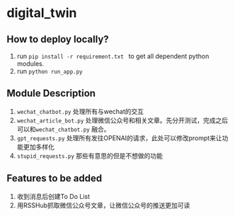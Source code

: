 # digital_twin

## How to deploy locally? 

1. run ```pip install -r requirement.txt ``` to get all dependent python modules.
2. run ```python run_app.py``` 




## Module Description 


1. ```wechat_chatbot.py``` 处理所有与wechat的交互
2. ```wechat_article_bot.py``` 处理微信公众号和相关文章。先分开测试，完成之后可以和```wechat_chatbot.py``` 融合。
3. ```gpt_requests.py``` 处理所有发往OPENAI的请求，此处可以修改prompt来让功能更加多样化
4. ```stupid_requests.py``` 那些有意思的但是不想做的功能

## Features to be added
1. 收到消息后创建To Do List
2. 用RSSHub抓取微信公众号文章，让微信公众号的推送更加可读